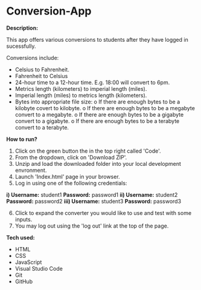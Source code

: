 # Conversion-App

**Description:**

This app offers various conversions to students after they have logged in sucessfully. 

Conversions include:
* Celsius to Fahrenheit.
* Fahrenheit to Celsius
* 24-hour time to a 12-hour time. E.g. 18:00 will convert to 6pm.
* Metrics length (kilometers) to imperial length (miles).
* Imperial length (miles) to metrics length (kilometers).
* Bytes into appropriate file size:
  o If there are enough bytes to be a kilobyte covert to kilobyte.
  o If there are enough bytes to be a megabyte convert to a megabyte.
  o If there are enough bytes to be a gigabyte convert to a gigabyte.
  o If there are enough bytes to be a terabyte convert to a terabyte.
  
**How to run?**
1. Click on the green button the in the top right called 'Code'.
2. From the dropdown, click on 'Download ZIP'.
3. Unzip and load the downloaded folder into your local development envronment. 
4. Launch 'Index.html' page in your browser.
5. Log in using one of the following credentials:

  **i) Username:** student1
       **Password:** password1
 **ii) Username:** student2
       **Password:** password2
**iii) Username:** student3
       **Password:** password3
     
6. Click to expand the converter you would like to use and test with some inputs. 
7. You may log out using the 'log out' link at the top of the page.

**Tech used:**
* HTML
* CSS
* JavaScript
* Visual Studio Code
* Git
* GitHub
